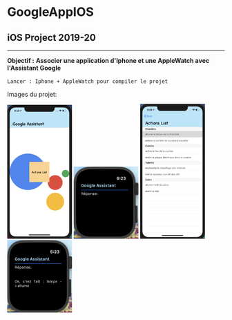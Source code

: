 # GoogleAppIOS

## iOS Project 2019-20

---

**Objectif :** __Associer une application d'Iphone et une AppleWatch avec l'Assistant Google__

```
Lancer : Iphone + AppleWatch pour compiler le projet
```

Images du projet:

<img src="img/home.png" alt="Home iphone" width="150" />

<img src="img/homeWatch.png" alt="Home AppleWatch" width="150"/>

<img src="img/ListActions.png" alt="ListAction Iphone" width="150"/>

<img src="img/responseGoogleWatch.png" alt="Response Apple Watch" width="150"/>
